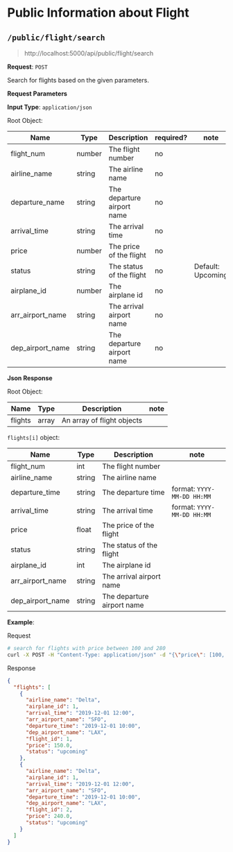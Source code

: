 # Public Information about Flight

## `/public/flight/search`

> http://localhost:5000/api/public/flight/search 

**Request**: `POST`

Search for flights based on the given parameters.

**Request Parameters**

**Input Type**: `application/json`

Root Object:

| Name | Type | Description | required? | note |
| ---- | ---- | ----------- | --------- | ---- | 
| flight_num | number | The flight number | no | |
| airline_name | string | The airline name | no | |
| departure_name | string | The departure airport name | no | |
| arrival_time | string | The arrival time | no | |
| price | number | The price of the flight | no | |
| status | string | The status of the flight | no | Default: Upcoming|
| airplane_id | number | The airplane id | no | |
| arr_airport_name | string | The arrival airport name | no | |
| dep_airport_name | string | The departure airport name | no | |


**Json Response**

Root Object:

| Name | Type | Description | note |
| ---- | ---- | ----------- | ---- |
| flights | array | An array of flight objects | |

`flights[i]` object:

| Name | Type | Description | note |
| ---- | ---- | ----------- | ---- |
| flight_num | int | The flight number | |
| airline_name | string | The airline name | |
| departure_time | string | The departure time | format: `YYYY-MM-DD HH:MM` |
| arrival_time | string | The arrival time | format: `YYYY-MM-DD HH:MM` |
| price | float | The price of the flight | |
| status | string | The status of the flight | |
| airplane_id | int | The airplane id | |
| arr_airport_name | string | The arrival airport name | |
| dep_airport_name | string | The departure airport name | |




**Example**:

Request

```bash
# search for flights with price between 100 and 280
curl -X POST -H "Content-Type: application/json" -d "{\"price\": [100, 280]}" http://localhost:5000/api/public/flight/search
```

Response

```json
{
  "flights": [
	{
	  "airline_name": "Delta",
	  "airplane_id": 1,
	  "arrival_time": "2019-12-01 12:00",
	  "arr_airport_name": "SFO",
	  "departure_time": "2019-12-01 10:00",
	  "dep_airport_name": "LAX",
	  "flight_id": 1,
	  "price": 150.0,
	  "status": "upcoming"
	},
	{
	  "airline_name": "Delta",
	  "airplane_id": 1,
	  "arrival_time": "2019-12-01 12:00",
	  "arr_airport_name": "SFO",
	  "departure_time": "2019-12-01 10:00",
	  "dep_airport_name": "LAX",
	  "flight_id": 2,
	  "price": 240.0,
	  "status": "upcoming"
	}
  ]
}
```


